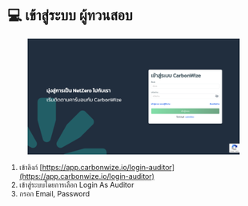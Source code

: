 # 💻 เข้าสู่ระบบ ผู้ทวนสอบ

<figure><img src="../.gitbook/assets/image (8).png" alt=""><figcaption></figcaption></figure>

1. เข้าลิงก์ [https://app.carbonwize.io/login-auditor](https://app.carbonwize.io/login-auditor)
2. เข้าสู่ระบบโดยการเลือก Login As Auditor
3. กรอก Email, Password
